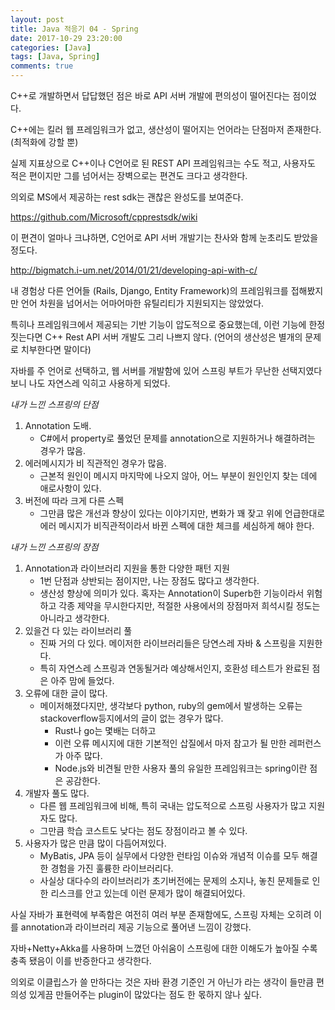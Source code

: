 ```yaml
---
layout: post
title: Java 적응기 04 - Spring
date: 2017-10-29 23:20:00
categories: [Java]
tags: [Java, Spring]
comments: true
---
```


C++로 개발하면서 답답했던 점은 바로 API 서버 개발에 편의성이 떨어진다는 점이었다.

C++에는 킬러 웹 프레임워크가 없고, 생산성이 떨어지는 언어라는 단점마저 존재한다. (최적화에 강할 뿐)

실제 지표상으로 C++이나 C언어로 된 REST API 프레임워크는 수도 적고, 사용자도 적은 편이지만 그를 넘어서는 장벽으로는 편견도 크다고 생각한다.

의외로 MS에서 제공하는 rest sdk는 괜찮은 완성도를 보여준다.

<https://github.com/Microsoft/cpprestsdk/wiki>

이 편견이 얼마나 크냐하면, C언어로 API 서버 개발기는 찬사와 함께 눈초리도 받았을 정도다.

<http://bigmatch.i-um.net/2014/01/21/developing-api-with-c/>

내 경험상 다른 언어들 (Rails, Django, Entity Framework)의 프레임워크를 접해봤지만 언어 차원을 넘어서는 어마어마한 유틸리티가 지원되지는 않았었다.

특히나 프레임워크에서 제공되는 기반 기능이 압도적으로 중요했는데, 이런 기능에 한정 짓는다면 C++ Rest API 서버 개발도 그리 나쁘지 않다. (언어의 생산성은 별개의 문제로 치부한다면 말이다)

자바를 주 언어로 선택하고, 웹 서버를 개발함에 있어 스프링 부트가 무난한 선택지였다 보니 나도 자연스레 익히고 사용하게 되었다.

*내가 느낀 스프링의 단점*
1. Annotation 도배.
    * C#에서 property로 풀었던 문제를 annotation으로 지원하거나 해결하려는 경우가 많음.
2. 에러메시지가 비 직관적인 경우가 많음.
    * 근본적 원인이 메시지 마지막에 나오지 않아, 어느 부분이 원인인지 찾는 데에 애로사항이 있다.
3. 버전에 따라 크게 다른 스펙
    * 그만큼 많은 개선과 향상이 있다는 이야기지만, 변화가 꽤 잦고 위에 언급한대로 에러 메시지가 비직관적이라서 바뀐 스펙에 대한 체크를 세심하게 해야 한다.

*내가 느낀 스프링의 장점*
1. Annotation과 라이브러리 지원을 통한 다양한 패턴 지원
    * 1번 단점과 상반되는 점이지만, 나는 장점도 많다고 생각한다.
    * 생산성 향상에 의미가 있다. 혹자는 Annotation이 Superb한 기능이라서 위험하고 각종 제약을 무시한다지만, 적절한 사용에서의 장점마저 희석시킬 정도는 아니라고 생각한다.
2. 있을건 다 있는 라이브러리 풀
    * 진짜 거의 다 있다. 메이저한 라이브러리들은 당연스레 자바 & 스프링을 지원한다.
    * 특히 자연스레 스프링과 연동될거라 예상해서인지, 호환성 테스트가 완료된 점은 아주 맘에 들었다.
3. 오류에 대한 글이 많다.
    * 메이저해졌다지만, 생각보다 python, ruby의 gem에서 발생하는 오류는 stackoverflow등지에서의 글이 없는 경우가 많다.
        * Rust나 go는 몇배는 더하고
        * 이런 오류 메시지에 대한 기본적인 삽질에서 마저 참고가 될 만한 레퍼런스가 아주 많다.
        * Node.js와 비견될 만한 사용자 풀의 유일한 프레임워크는 spring이란 점은 공감한다.
4. 개발자 풀도 많다.
    * 다른 웹 프레임워크에 비해, 특히 국내는 압도적으로 스프링 사용자가 많고 지원자도 많다.
    * 그만큼 학습 코스트도 낮다는 점도 장점이라고 볼 수 있다.
5. 사용자가 많은 만큼 많이 다듬어져있다.
    * MyBatis, JPA 등이 실무에서 다양한 런타임 이슈와 개념적 이슈를 모두 해결한 경험을 가진 훌륭한 라이브러리다.
    * 사실상 대다수의 라이브러리가 초기버전에는 문제의 소지나, 놓친 문제들로 인한 리스크를 안고 있는데 이런 문제가 많이 해결되어있다.

사실 자바가 표현력에 부족함은 여전히 여러 부분 존재함에도, 스프링 자체는 오히려 이를 annotation과 라이브러리 제공 기능으로 풀어낸 느낌이 강했다.

자바+Netty+Akka를 사용하며 느꼈던 아쉬움이 스프링에 대한 이해도가 높아질 수록 충족 됐음이 이를 반증한다고 생각한다.

의외로 이클립스가 쓸 만하다는 것은 자바 환경 기준인 거 아닌가 라는 생각이 들만큼 편의성 있게끔 만들어주는 plugin이 많았다는 점도 한 몫하지 않나 싶다.